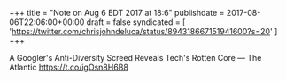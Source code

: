 +++
title = "Note on Aug 6 EDT 2017 at 18:6"
publishdate = 2017-08-06T22:06:00+00:00
draft = false
syndicated = [ 'https://twitter.com/chrisjohndeluca/status/894318667151941600?s=20' ]
+++

A Googler's Anti-Diversity Screed Reveals Tech's Rotten Core — The Atlantic https://t.co/igOsn8H6B8
